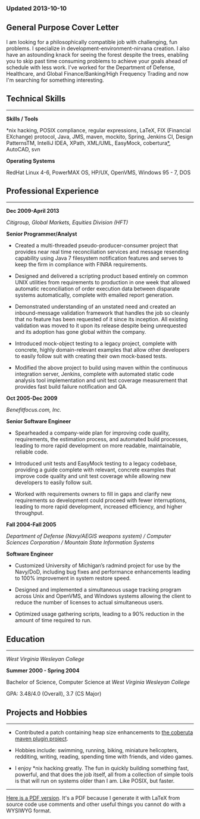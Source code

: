### **Updated 2013-10-10**

## General Purpose Cover Letter

I am looking for a philosophically compatible job with challenging, fun problems. I specialize in development-environment-nirvana creation. I also have an astounding knack for seeing the forest despite the trees, enabling you to skip past time consuming problems to achieve your goals ahead of schedule with less work. I've worked for the Department of Defense, Healthcare, and Global Finance/Banking/High Frequency Trading and now I'm searching for something interesting.

## Technical Skills

----

**Skills / Tools**

\*nix hacking, POSIX compliance, regular expressions, LaTeX, FIX (Financial EXchange) protocol, Java, JMS, maven, mockito, Spring, Jenkins CI, Design PatternsTM, IntelliJ IDEA, XPath, XML/UML, EasyMock, cobertura[\*](http://mojo.codehaus.org/cobertura-maven-plugin/testapidocs/index.html?org/codehaus/mojo/cobertura/configuration/ConfigInstrumentationTest.html), AutoCAD, svn

**Operating Systems**

RedHat Linux 4-6, PowerMAX OS, HP/UX, OpenVMS, Windows 95 - 7, DOS

## Professional Experience

----

**Dec 2009-April 2013**

*Citigroup, Global Markets, Equities Division (HFT)*

**Senior Programmer/Analyst**

* Created a multi-threaded pseudo-producer-consumer project that provides near real time reconciliation services and message resending capability using Java 7 filesystem notification features and serves to keep the firm in compliance with FINRA requirements.

* Designed and delivered a scripting product based entirely on common UNIX utilities from requirements to production in one week that allowed automatic reconciliation of order execution data between disparate systems automatically, complete with emailed report generation.

* Demonstrated understanding of an unstated need and created an inbound-message validation framework that handles the job so cleanly that no feature has been requested of it since its inception. All existing validation was moved to it upon its release despite being unrequested and its adoption has gone global within the company.

* Introduced mock-object testing to a legacy project, complete with concrete, highly domain-relevant examples that allow other developers to easily follow suit with creating their own mock-based tests.

* Modified the above project to build using maven within the continuous integration server, Jenkins, complete with automated static code analysis tool implementation and unit test coverage measurement that provides fast build failure notification and QA.

**Oct 2005-Dec 2009**

*Benefitfocus.com, Inc.*

**Senior Software Engineer**

* Spearheaded a company-wide plan for improving code quality, requirements, the estimation process, and automated build processes, leading to more rapid development on more readable, maintainable, reliable code.

* Introduced unit tests and EasyMock testing to a legacy codebase, providing a guide complete with relevant, concrete examples that improve code quality and unit test coverage while allowing new developers to easily follow suit.

* Worked with requirements owners to fill in gaps and clarify new requirements so development could proceed with fewer interruptions, leading to more rapid development, increased efficiency, and higher throughput.

**Fall 2004-Fall 2005**

*Department of Defense (Navy/AEGIS weapons system) / Computer Sciences Corporation / Mountain State Information Systems*

**Software Engineer**

* Customized University of Michigan’s radmind project for use by the Navy/DoD, including bug fixes and performance enhancements leading to 100% improvement in system restore speed.

* Designed and implemented a simultaneous usage tracking program across Unix and OpenVMS, and Windows systems allowing the client to reduce the number of licenses to actual simultaneous users.

* Optimized usage gathering scripts, leading to a 90% reduction in the amount of time required to run.

## Education

----

*West Virginia Wesleyan College*

**Summer 2000 - Spring 2004**

Bachelor of Science, Computer Science at *West Virginia Wesleyan College*

GPA: 3.48/4.0 (Overall), 3.7 (CS Major)

## Projects and Hobbies

----

* Contributed a patch containing heap size enhancements to [the coberuta maven plugin project](http://mojo.codehaus.org/cobertura-maven-plugin/testapidocs/index.html?org/codehaus/mojo/cobertura/configuration/ConfigInstrumentationTest.html).

* Hobbies include: swimming, running, biking, miniature helicopters, redditing, writing, reading, spending time
with friends, and video games.

* I enjoy *nix hacking greatly. The fun in quickly building something fast, powerful, and that does the job itself, all from a collection of simple tools is that will run on systems older than I am. Like POSIX, but faster.

----

[Here is a PDF version](https://www.dropbox.com/s/z5sfejsw8klibj6/Trampas.Kirk.resume.pdf). It's a PDF because I generate it with LaTeX from source code use comments and other useful things you cannot do with a WYSIWYG format.